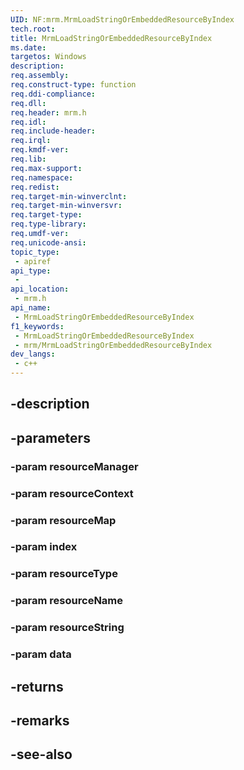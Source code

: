 ```yaml
---
UID: NF:mrm.MrmLoadStringOrEmbeddedResourceByIndex
tech.root: 
title: MrmLoadStringOrEmbeddedResourceByIndex
ms.date: 
targetos: Windows
description: 
req.assembly: 
req.construct-type: function
req.ddi-compliance: 
req.dll: 
req.header: mrm.h
req.idl: 
req.include-header: 
req.irql: 
req.kmdf-ver: 
req.lib: 
req.max-support: 
req.namespace: 
req.redist: 
req.target-min-winverclnt: 
req.target-min-winversvr: 
req.target-type: 
req.type-library: 
req.umdf-ver: 
req.unicode-ansi: 
topic_type:
 - apiref
api_type:
 - 
api_location:
 - mrm.h
api_name:
 - MrmLoadStringOrEmbeddedResourceByIndex
f1_keywords:
 - MrmLoadStringOrEmbeddedResourceByIndex
 - mrm/MrmLoadStringOrEmbeddedResourceByIndex
dev_langs:
 - c++
---
```


## -description

## -parameters

### -param resourceManager

### -param resourceContext

### -param resourceMap

### -param index

### -param resourceType

### -param resourceName

### -param resourceString

### -param data

## -returns

## -remarks

## -see-also

